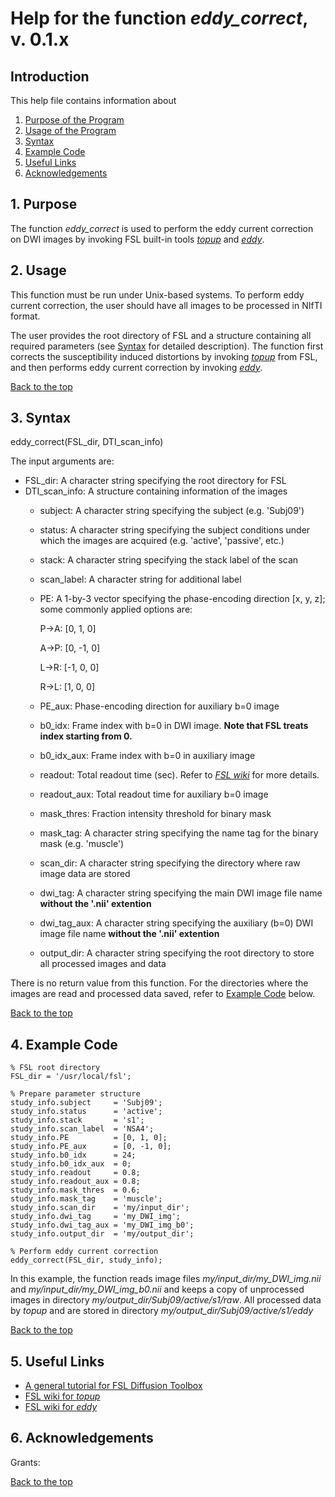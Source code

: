 # Help for the function <i>eddy_correct</i>, v. 0.1.x

## Introduction

This help file contains information about
1) [Purpose of the Program](https://github.com/bdamon/MuscleDTI_Toolbox/blob/master/Help/Help-for-eddy_correct.md#1-purpose)
2) [Usage of the Program](https://github.com/bdamon/MuscleDTI_Toolbox/blob/master/Help/Help-for-eddy_correct.md#2-usage)
3) [Syntax](https://github.com/bdamon/MuscleDTI_Toolbox/blob/master/Help/Help-for-eddy_correct.md#3-Syntax)
4) [Example Code](https://github.com/bdamon/MuscleDTI_Toolbox/blob/master/Help/Help-for-eddy_correct.md#4-Example-Code)
5) [Useful Links](https://github.com/bdamon/MuscleDTI_Toolbox/blob/master/Help/Help-for-eddy_correct.md#5-Useful-Links)
6) [Acknowledgements](https://github.com/bdamon/MuscleDTI_Toolbox/blob/master/Help/Help-for-eddy_correct.md#6-Acknowledgements)


## 1. Purpose

The function <i>eddy_correct</i> is used to perform the eddy current correction on DWI images by invoking FSL built-in tools [<i>topup</i>](https://fsl.fmrib.ox.ac.uk/fsl/fslwiki/topup) and [<i>eddy</i>](https://fsl.fmrib.ox.ac.uk/fsl/fslwiki/eddy).

## 2. Usage
This function must be run under Unix-based systems. To perform eddy current correction, the user should have all images to be processed in NIfTI format.

The user provides the root directory of FSL and a structure containing all required parameters (see [Syntax](https://github.com/bdamon/MuscleDTI_Toolbox/blob/master/Help/Help-for-eddy_correct.md#3-Syntax) for detailed description). The function first corrects the susceptibility induced distortions by invoking [<i>topup</i>](https://fsl.fmrib.ox.ac.uk/fsl/fslwiki/topup) from FSL, and then performs eddy current correction by invoking [<i>eddy</i>](https://fsl.fmrib.ox.ac.uk/fsl/fslwiki/eddy).

[Back to the top](https://github.com/bdamon/MuscleDTI_Toolbox/blob/master/Help/Help-for-eddy_correct.md)

## 3. Syntax
eddy_correct(FSL_dir, DTI_scan_info)

The input arguments are:
 * FSL_dir: A character string specifying the root directory for FSL
 * DTI_scan_info: A structure containing information of the images
   * subject: A character string specifying the subject (e.g. 'Subj09')
   * status: A character string specifying the subject conditions under which the images are acquired (e.g. 'active', 'passive', etc.)
   * stack: A character string specifying the stack label of the scan
   * scan_label: A character string for additional label
   * PE: A 1-by-3 vector specifying the phase-encoding direction [x, y, z]; some commonly applied options are:
 
     P->A: [0,  1, 0]

     A->P: [0, -1, 0]

     L->R: [-1, 0, 0]

     R->L: [1,  0, 0]
 
   * PE_aux: Phase-encoding direction for auxiliary b=0 image
   * b0_idx: Frame index with b=0 in DWI image. **Note that FSL treats index starting from 0.**
   * b0_idx_aux: Frame index with b=0 in auxiliary image
   * readout: Total readout time (sec). Refer to [<i>FSL wiki</i>](https://fsl.fmrib.ox.ac.uk/fsl/fslwiki/topup/TopupUsersGuide#A--datain) for more details.
   * readout_aux: Total readout time for auxiliary b=0 image
   * mask_thres: Fraction intensity threshold for binary mask
   * mask_tag: A character string specifying the name tag for the binary mask (e.g. 'muscle')
   * scan_dir: A character string specifying the directory where raw image data are stored
   * dwi_tag: A character string specifying the main DWI image file name **without the '.nii' extention**
   * dwi_tag_aux: A character string specifying the auxiliary (b=0) DWI image file name **without the '.nii' extention**
   * output_dir: A character string specifying the root directory to store all processed images and data

There is no return value from this function. For the directories where the images are read and processed data saved, refer to [Example Code](https://github.com/bdamon/MuscleDTI_Toolbox/blob/master/Help/Help-for-eddy_correct.md#4-Example-Code) below.

[Back to the top](https://github.com/bdamon/MuscleDTI_Toolbox/blob/master/Help/Help-for-eddy_correct.md)

## 4. Example Code
    % FSL root directory
    FSL_dir = '/usr/local/fsl';

    % Prepare parameter structure
    study_info.subject     = 'Subj09';
    study_info.status      = 'active';
    study_info.stack       = 's1';
    study_info.scan_label  = 'NSA4';
    study_info.PE          = [0, 1, 0];
    study_info.PE_aux      = [0, -1, 0];
    study_info.b0_idx      = 24;
    study_info.b0_idx_aux  = 0;
    study_info.readout     = 0.8;
    study_info.readout_aux = 0.8;
    study_info.mask_thres  = 0.6;
    study_info.mask_tag    = 'muscle';
    study_info.scan_dir    = 'my/input_dir';
    study_info.dwi_tag     = 'my_DWI_img';
    study_info.dwi_tag_aux = 'my_DWI_img_b0';
    study_info.output_dir  = 'my/output_dir';

    % Perform eddy current correction
    eddy_correct(FSL_dir, study_info);

In this example, the function reads image files <i>my/input_dir/my_DWI_img.nii</i> and <i>my/input_dir/my_DWI_img_b0.nii</i> and keeps a copy of unprocessed images in directory <i>my/output_dir/Subj09/active/s1/raw</i>. All processed data by <i>topup</i> and <eddy> are stored in directory <i>my/output_dir/Subj09/active/s1/eddy</i>

[Back to the top](https://github.com/bdamon/MuscleDTI_Toolbox/blob/master/Help/Help-for-eddy_correct.md)

## 5. Useful Links
 * [A general tutorial for FSL Diffusion Toolbox](https://fsl.fmrib.ox.ac.uk/fslcourse/lectures/practicals/fdt1/index.html)
 * [FSL wiki for <i>topup</i>](https://fsl.fmrib.ox.ac.uk/fsl/fslwiki/topup)
 * [FSL wiki for <i>eddy</i>](https://fsl.fmrib.ox.ac.uk/fsl/fslwiki/eddy)

## 6. Acknowledgements
Grants:

[Back to the top](https://github.com/bdamon/MuscleDTI_Toolbox/blob/master/Help/Help-for-eddy_correct.md)
